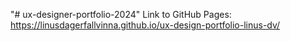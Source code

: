 "# ux-designer-portfolio-2024" 
Link to GitHub Pages:
https://linusdagerfallvinna.github.io/ux-design-portfolio-linus-dv/
